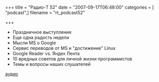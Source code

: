 +++
title = "Радио-T 52"
date = "2007-09-17T06:48:00"
categories = [ "podcast",]
filename = "rt_podcast52"

+++

- Праздничное выступление
- Еще одна радость недели
- Мысли MS о Google
- Сервис переводов от MS и "достижение" Linux
- Google Reader vs. Яндех Лента
- 10 вредных советов для личной жизни программистов
- Темы и вопросы наших слушателей

[аудио](http://cdn.radio-t.com/rt_podcast52.mp3)
<audio src="http://cdn.radio-t.com/rt_podcast52.mp3" preload="none"></audio>
